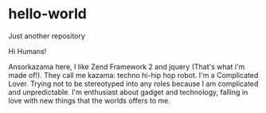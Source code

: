 # hello-world
Just another repository

Hi Humans!

Ansorkazama here, I like Zend Framework 2 and jquery (That's what i'm made of!).
They call me kazama: techno hi-hip hop robot.
I'm a Complicated Lover.
Trying not to be stereotyped into any roles because I am complicated and unpredictable.
I'm enthusiast about gadget and technology, falling in love with new things that the worlds offers to me.
